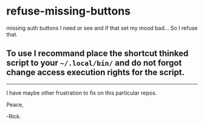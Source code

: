 # refuse-missing-buttons
missing auth buttons I need or see and if that set my mood bad... So I refuse that.

## To use I recommand place the shortcut thinked script to your `~/.local/bin/` and do not forgot change access execution rights for the script.




---

I have maybe other frustration to fix on this particular repos.


Peace,

-Rick.

